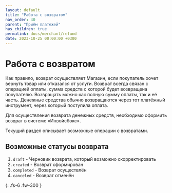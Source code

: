 ```yaml
---
layout: default
title: "Работа с возвратом"
nav_order: 40
parent: "Приём платежей"
has_children: true
permalink: docs/merchant/refund
date: 2023-10-25 00:00:00 +0300
---
```


# Работа с возвратом

Как правило, возврат осуществляет Магазин, если покупатель хочет вернуть товар или отказался от услуги.
Возврат всегда связан с операцией оплаты, сумма средств с которой будет возвращена покупателю.
Возвращать можно как полную сумму оплаты, так и её часть. Денежные средства обычно возвращаются
через тот платёжный инструмент, через который поступила оплата.

Для осуществления возврата денежных средств, необходимо оформить возврат в системе &laquo;Инвойсбокс&raquo;.

Текущий раздел описывает возможные операции с возвратами.

## Возможные статусы возврата

1. `draft` - Черновик возврата, который возможно скорректировать
2. `created` - Возврат сформирован
3. `completed` - Возврат осуществлён
4. `canceled` - Возврат отменён


{: .fs-6 .fw-300 }
